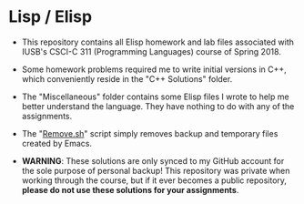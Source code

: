 # Lisp / Elisp

- This repository contains all Elisp homework and lab files associated with IUSB's CSCI-C 311 (Programming Languages) course of Spring 2018.  

- Some homework problems required me to write initial versions in C++, which conveniently reside in the "C++ Solutions" folder.

- The "Miscellaneous" folder contains some Elisp files I wrote to help me better understand the language.  They have nothing to do with any of the assignments.

- The "[Remove.sh](https://github.com/JosephTLyons/Lisp-Elisp/blob/master/Remove.sh)" script simply removes backup and temporary files created by Emacs.

- **WARNING**: These solutions are only synced to my GitHub account for the sole purpose of personal backup!  This repository was private when working through the course, but if it ever becomes a public repository, **please do not use these solutions for your assignments**.

